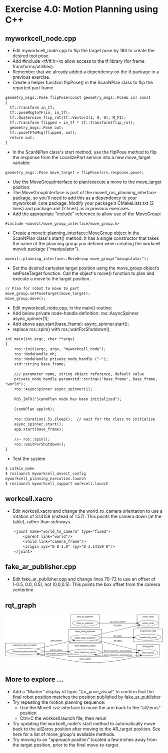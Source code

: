 # Exercise 4.0: Motion Planning using C++

## myworkcell_node.cpp

* Edit myworkcell_node.cpp to flip the target pose by 180 to create the desired tool pose.
* Add #include <tf/tf.h> to allow access to the tf library (for frame transforms/utilities).
* Remember that we already added a dependency on the tf package in a previous exercise.
* Create a helper function flipPose() in the ScanNPlan class to flip the reported part frame.
```
geometry_msgs::Pose flipPose(const geometry_msgs::Pose& in) const
{
  tf::Transform in_tf; 
  tf::poseMsgToTF(in, in_tf);
  tf::Quaternion flip_rot(tf::Vector3(1, 0, 0), M_PI);
  tf::Transform flipped = in_tf * tf::Transform(flip_rot); 
  geometry_msgs::Pose out; 
  tf::poseTFToMsg(flipped, out);
  return out;
}
```
* In the ScanNPlan class's start method, use the flipPose method to flip the response from the LocalizePart service into a new move_target variable:
```
geometry_msgs::Pose move_target = flipPose(srv.response.pose);
```
* Use the MoveGroupInterface to plan/execute a move to the move_target position:
* The MoveGroupInterface is part of the moveit_ros_planning_interface package, so you’ll need to add this as a dependency to your myworkcell_core package. Modify your package's CMakeLists.txt (2 lines) and package.xml (2 lines) as in previous exercises.
* Add the appropriate "include" reference to allow use of the MoveGroup:
```
#include <moveit/move_group_interface/move_group.h>
```
* Create a moveit::planning_interface::MoveGroup object in the ScanNPlan class's start() method. It has a single constructor that takes the name of the planning group you defined when creating the workcell moveit package (“manipulator”).
```
moveit::planning_interface::MoveGroup move_group("manipulator");
```
* Set the desired cartesian target position using the move_group object’s setPoseTarget function. Call the object's move() function to plan and execute a move to the target position.
```
// Plan for robot to move to part
move_group.setPoseTarget(move_target); 
move_group.move();
```
* Edit myworkcell_node.cpp, in the main() routine:
* Add below private node-handle definition: ros::AsyncSpinner async_spinner(1);
* Add above app.start(base_frame): async_spinner.start();
* replace ros::spin() with ros::waitForShutdown();
```
int main(int argc, char **argv)
{
    ros::init(argc, argv, "myworkcell_node");
    ros::NodeHandle nh;
    ros::NodeHandle private_node_handle ("~");
    std::string base_frame;

    /// parameter name, string object reference, default value
    private_node_handle.param<std::string>("base_frame", base_frame, "world"); 
    ros::AsyncSpinner async_spinner(1);
    
    ROS_INFO("ScanNPlan node has been initialized");

    ScanNPlan app(nh);

    ros::Duration(.5).sleep();  // wait for the class to initialize
    async_spinner.start();
    app.start(base_frame);

    //~ ros::spin();
    ros::waitForShutdown(); 
}
```

* Test the system
```
$ catkin_make
$ roslaunch myworkcell_moveit_config myworkcell_planning_execution.launch
$ roslaunch myworkcell_support workcell.launch
```

## workcell.xacro
* Edit workcell.xacro and change the world_to_camera orientation to use a rotation of 3.14159 (instead of 1.57). This points the camera down (at the table), rather than sideways.
```
    <joint name="world_to_camera" type="fixed">
        <parent link="world"/>
        <child link="camera_frame"/> 
        <origin xyz="0 0 1.0" rpy="0 3.14159 0"/>
    </joint>
```

## fake_ar_publisher.cpp
* Edit fake_ar_publisher.cpp and change lines 70-72 to use an offset of (-0.5, 0.0, 0.5), not (0,0,0.5). This points the box offset from the camera centerline

## rqt_graph
![](image/moveit_cpp.png) 


## More to explore ...

* Add a "Marker" display of topic "/ar_pose_visual" to confirm that the final robot position matches the position published by fake_ar_publisher
* Try repeating the motion planning sequence:
    * Use the MoveIt rviz interface to move the arm back to the "allZeros" position
    * Ctrl+C the workcell.launch file, then rerun
* Try updating the workcell_node's start method to automatically move back to the allZeros position after moving to the AR_target position. See here for a list of move_group's available methods.
* Try moving to an "approach position" located a few inches away from the target position, prior to the final move-to-target.
